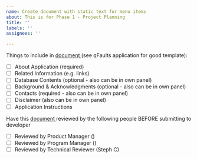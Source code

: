 ```yaml
---
name: Create document with static text for menu items
about: This is for Phase 1 - Project Planning
title: ''
labels: ''
assignees: ''

---
```


Things to include in [document ](https://github.com/UGS-GIO/repo/wiki/About-Panel-(for-review))(see qFaults application for good template):
- [ ] About Application (required)
- [ ] Related Information (e.g. links)
- [ ] Database Contents (optional - also can be in own panel)
- [ ] Background & Acknowledgments (optional - also can be in own panel)
- [ ] Contacts (required - also can be in own panel)
- [ ] Disclaimer (also can be in own panel)
- [ ] Application Instructions

Have this [document ](https://github.com/UGS-GIO/repo/wiki/About-Panel-(for-review))reviewed by the following people BEFORE submitting to developer
- [ ] Reviewed by Product Manager ()
- [ ] Reviewed by Program Manager ()
- [ ] Reviewed by Technical Reviewer (Steph C)
